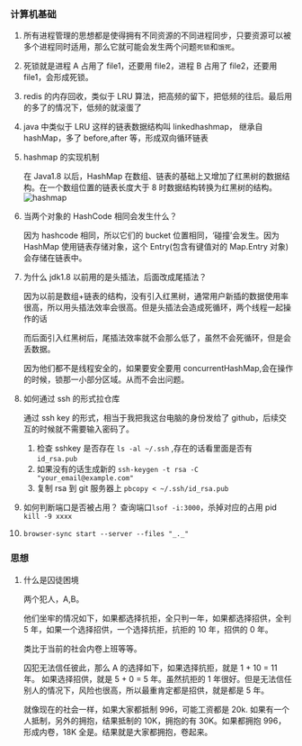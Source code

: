 ### 计算机基础

1. 所有进程管理的思想都是使得拥有不同资源的不同进程同步，只要资源可以被多个进程同时适用，那么它就可能会发生两个问题`死锁`和`饿死`。
2. 死锁就是进程 A 占用了 file1，还要用 file2，进程 B 占用了 file2，还要用 file1，会形成死锁。
3. redis 的内存回收，类似于 LRU 算法，把高频的留下，把低频的往后。最后用的多了的情况下，低频的就滚蛋了
4. java 中类似于 LRU 这样的链表数据结构叫 linkedhashmap， 继承自 hashMap，多了 before,after 等，形成双向循环链表
5. hashmap 的实现机制

    在 Java1.8 以后，HashMap 在数组、链表的基础上又增加了红黑树的数据结构。在一个数组位置的链表长度大于 8 时数据结构转换为红黑树的结构。
    ![hashmap](https://image-static.segmentfault.com/341/431/3414314190-6046f27ddaebd_fix732)

6. 当两个对象的 HashCode 相同会发生什么？

    因为 hashcode 相同，所以它们的 bucket 位置相同，‘碰撞’会发生。因为 HashMap 使用链表存储对象，这个 Entry(包含有键值对的 Map.Entry 对象)会存储在链表中。

7. 为什么 jdk1.8 以前用的是头插法，后面改成尾插法？

    因为以前是数组+链表的结构，没有引入红黑树，通常用户新插的数据使用率很高，所以用头插法效率会很高。但是头插法会造成死循环，两个线程一起操作的话

    而后面引入红黑树后，尾插法效率就不会那么低了，虽然不会死循环，但是会丢数据。

    因为他们都不是线程安全的，如果要安全要用 concurrentHashMap,会在操作的时候，锁那一小部分区域。从而不会出问题。

8. 如何通过 ssh 的形式拉仓库

    通过 ssh key 的形式，相当于我把我这台电脑的身份发给了 github，后续交互的时候就不需要输入密码了。

    1. 检查 sshkey 是否存在 `ls -al ~/.ssh` ,存在的话看里面是否有 `id_rsa.pub`
    2. 如果没有的话生成新的 `ssh-keygen -t rsa -C "your_email@example.com"`
    3. 复制 rsa 到 git 服务器上 `pbcopy < ~/.ssh/id_rsa.pub`

9. 如何判断端口是否被占用？
   查询端口`lsof -i:3000`，杀掉对应的占用 pid `kill -9 xxxx`

10. `browser-sync start --server --files "_._"`

### 思想

1. 什么是囚徒困境

    两个犯人，A,B。

    他们坐牢的情况如下，如果都选择抗拒，全只判一年，如果都选择招供，全判 5 年，如果一个选择招供，一个选择抗拒，抗拒的 10 年，招供的 0 年。

    类比于当前的社会内卷上班等等。

    囚犯无法信任彼此，那么 A 的选择如下，如果选择抗拒，就是 1 + 10 = 11 年。 如果选择招供，就是 5 + 0 = 5 年。虽然抗拒的 1 年很好。但是无法信任别人的情况下，风险也很高，所以最重肯定都是招供，就是都是 5 年。

    就像现在的社会一样，如果大家都抵制 996，可能工资都是 20k. 如果有一个人抵制，另外的拥抱，结果抵制的 10K，拥抱的有 30K。如果都拥抱 996，形成内卷，18K 全是。结果就是大家都拥抱，卷起来。
